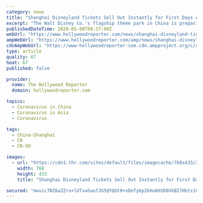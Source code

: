 ```yaml
---
category: news
title: "Shanghai Disneyland Tickets Sell Out Instantly for First Days After Reopening"
excerpt: "The Walt Disney Co.'s flagship theme park in China is preparing to reopen on Monday after a three-month closure because of the novel coronavirus pandemic, and so far, audience demand appears robust."
publishedDateTime: 2020-05-08T08:37:00Z
webUrl: "https://www.hollywoodreporter.com/news/shanghai-disneyland-tickets-sell-instantly-early-days-reopening-1293899"
ampWebUrl: "https://www.hollywoodreporter.com/amp/news/shanghai-disneyland-tickets-sell-instantly-early-days-reopening-1293899"
cdnAmpWebUrl: "https://www-hollywoodreporter-com.cdn.ampproject.org/c/s/www.hollywoodreporter.com/amp/news/shanghai-disneyland-tickets-sell-instantly-early-days-reopening-1293899"
type: article
quality: 67
heat: 67
published: false

provider:
  name: The Hollywood Reporter
  domain: hollywoodreporter.com

topics:
  - Coronavirus in China
  - Coronavirus in Asia
  - Coronavirus

tags:
  - China-Shanghai
  - CN
  - CN-SH

images:
  - url: "https://cdn1.thr.com/sites/default/files/imagecache/768x433/2016/06/shanghai_disneyland_band_0517zu_3754ta.jpg"
    width: 768
    height: 433
    title: "Shanghai Disneyland Tickets Sell Out Instantly for First Days After Reopening"

secured: "mwvic7NZ6aZZro+lUTvwSuofJG5QYQGt0+vDeTybp2kHuKH1R0VkBI7Hbts1081XXADFl3UMPTQhUaT54q792OtU1aEUkr+8yrlQC40uqgJ8LHBY9D+L2cgUlJrwCIcsNW9yvD3Yk93I/breJmBNt/SYRbBU7fHrHAcMPWwOtNYstHPcrmFnifV00jW4/90AVrFCXzWOtHA2z6c4xU5PMifm38zbooxYQPLhqzJ7L3BJtnostg8M4GSr+eNQtzjn4+9bsbg07VxZojkqSaxs2lobL3tp3MBBUnZ6QBhWWfHeXfPBk6gUB3a51BWwRHcn;3/Z6hUoU4HH+odzIt5no0Q=="
---
```


